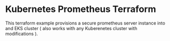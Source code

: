 # Kubernetes Prometheus Terraform

This terraform example provisions a secure prometheus server instance into and EKS cluster ( also works with any Kuberenetes cluster with modifications ).